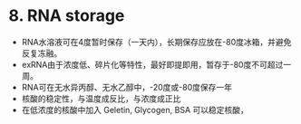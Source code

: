 # 8. RNA storage

* RNA水溶液可在4度暂时保存（一天内），长期保存应放在-80度冰箱，并避免反复冻融。
* exRNA由于浓度低、碎片化等特性，最好即提即用，暂存于-80度不可超过一周。
* RNA可在无水异丙醇、无水乙醇中，-20度或-80度保存一年
* 核酸的稳定性，与温度成反比，与浓度成正比
* 在低浓度的核酸中加入 Geletin, Glycogen, BSA 可以稳定核酸，


